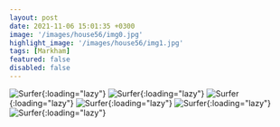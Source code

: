```yaml
---
layout: post
date: 2021-11-06 15:01:35 +0300
image: '/images/house56/img0.jpg'
highlight_image: '/images/house56/img1.jpg'
tags: [Markham]
featured: false
disabled: false
---
```


![Surfer]({{site.baseurl}}/images/house56/img3.jpg){:loading="lazy"}
![Surfer]({{site.baseurl}}/images/house56/img4.jpg){:loading="lazy"}
![Surfer]({{site.baseurl}}/images/house56/img5.jpg){:loading="lazy"}
![Surfer]({{site.baseurl}}/images/house56/img6.jpg){:loading="lazy"}
![Surfer]({{site.baseurl}}/images/house56/img7.jpg){:loading="lazy"}
![Surfer]({{site.baseurl}}/images/house56/img8.jpg){:loading="lazy"} 